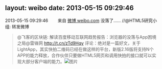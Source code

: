 layout: weibo
date: 2013-05-15 09:29:46
---
2013-05-15 09:29:46  &nbsp;&nbsp;&nbsp;&nbsp;&nbsp;&nbsp; 来自 <a href="http://weibo.com/" rel="nofollow">微博 weibo.com</a>
没落了…… //@HTML5研究小组: 转发微博
>  @飞客的区块链: 解读百度移动互联网趋势报告：浏览器的没落与App困境之局@雷锋网 http://t.cn/zTd9Hqy  评论：绝对是一篇好文，关于LightApp，其实快拍二维码已经在做这样的平台，新版2.16版将支持N个APP的能力释放，合作伙伴只要做HTML5网页和调用快拍的接口就可以实现大部分客户端的能力。 ​​​
>  ![图片](https://ww1.sinaimg.cn/large/4a49bd18jw1e4o7ulpht6j2046046mx3.jpg)
